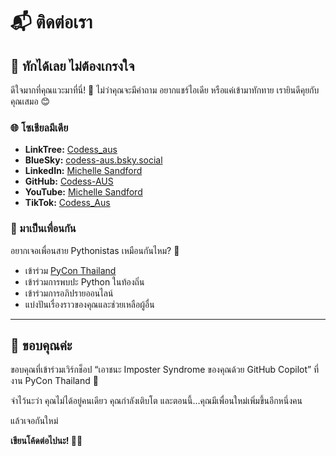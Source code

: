 # 📬 ติดต่อเรา

## 💬 ทักได้เลย ไม่ต้องเกรงใจ

ดีใจมากที่คุณแวะมาที่นี่! 💜 ไม่ว่าคุณจะมีคำถาม อยากแชร์ไอเดีย หรือแค่เข้ามาทักทาย เรายินดีคุยกับคุณเสมอ 😊

### 🌐 โซเชียลมีเดีย
- **LinkTree:** [Codess_aus](https://linktr.ee/codess_aus)
- **BlueSky:** [codess-aus.bsky.social](https://bsky.app/profile/codess-aus.bsky.social)
- **LinkedIn:** [Michelle Sandford](https://www.linkedin.com/in/michellesandford/)
- **GitHub:** [Codess-AUS](https://github.com/codess-aus)
- **YouTube:** [Michelle Sandford](https://www.youtube.com/c/MichelleSandford)
- **TikTok:** [Codess_Aus](https://www.tiktok.com/@codess_aus)

### 🤝 มาเป็นเพื่อนกัน

อยากเจอเพื่อนสาย Pythonistas เหมือนกันไหม? 🐍
- เข้าร่วม [PyCon Thailand](https://th.pycon.org/)
- เข้าร่วมการพบปะ Python ในท้องถิ่น
- เข้าร่วมการอภิปรายออนไลน์
- แบ่งปันเรื่องราวของคุณและช่วยเหลือผู้อื่น

---

## 🙏 ขอบคุณค่ะ

ขอบคุณที่เข้าร่วมเวิร์กช็อป
“เอาชนะ Imposter Syndrome ของคุณด้วย GitHub Copilot” ที่งาน PyCon Thailand 🥰

จำไว้นะว่า คุณไม่ได้อยู่คนเดียว คุณกำลังเติบโต และตอนนี้…คุณมีเพื่อนใหม่เพิ่มขึ้นอีกหนึ่งคน

แล้วเจอกันใหม่

**เขียนโค้ดต่อไปนะ! 🐍💜**
